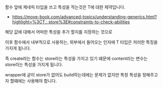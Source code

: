함수 앞에 제네릭 타입을 쓰고 특성을 적는것은 T에 대한 제약입니다.

- https://move-book.com/advanced-topics/understanding-generics.html?highlight=%3CT,:,store%3E#constraints-to-check-abilities

해당 값에 대해서 어떠한 특성을 추가 할지를 지정하는 것으로

이후 함수에서 내부적으로 사용하는, 외부에서 들어오는 인자에 T 타입은 저러한 특징을 가지게 됩니다.

즉 create라는 함수는 store라는 특성을 가지고 있기 떄문에 content라는 변수는 store라는 특성을 가지게 됩니다.

wrapper에 굳이 store가 없어도 build하는데에는 문제가 없지만 특정 특성을 정해주고자 할떄에는 사용해야 합니다.
